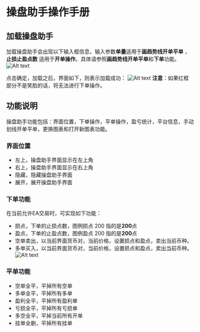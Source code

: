 # 操盘助手操作手册

## 加载操盘助手
加载操盘助手会出现以下输入框信息，输入参数**单量**适用于**画趋势线开单平单** ，**止损止盈点数** 适用于**开单操作**。具体请参照**画趋势线开单平单**和**下单**功能。
![Alt text](./1509330626312.png)

点击确定，加载之后，界面如下，则表示加载成功：
![Alt text](./1509332723287.png)
**注意**：如果红框部分不是笑脸的话，将无法进行下单操作。

## 功能说明
操盘助手功能包括：界面位置，下单操作，平单操作，盈亏统计，平台信息，手动划线开单平单，更换图表和打开新图表功能。
### 界面位置
- 左上，操盘助手界面显示在左上角
- 右上，操盘助手界面显示在右上角
- 隐藏，隐藏操盘助手界面
- 展开，展开操盘助手界面

### 下单功能
在当前允许EA交易时，可实现如下功能：
- 损点，下单的止损点数，图例损点 200 指的是**200**点
- 盈点，下单的止盈点数，图例盈点 200 指的是**200**点
- 空单卖出，以当前界面货币对，当前价格，设置损点和盈点，卖出当前币种。
- 多单买入，以当前界面货币对，当前价格，设置损点和盈点，卖出当前币种。
![Alt text](./1509332507949.png)

### 平单功能
- 空单全平，平掉所有空单
- 多单全平，平掉所有多单
- 盈利全平，平掉所有盈利单
- 亏损全平，平掉所有亏损单
- 多空全平，平掉当前所有开单
- 挂单全删，平掉所有挂单
